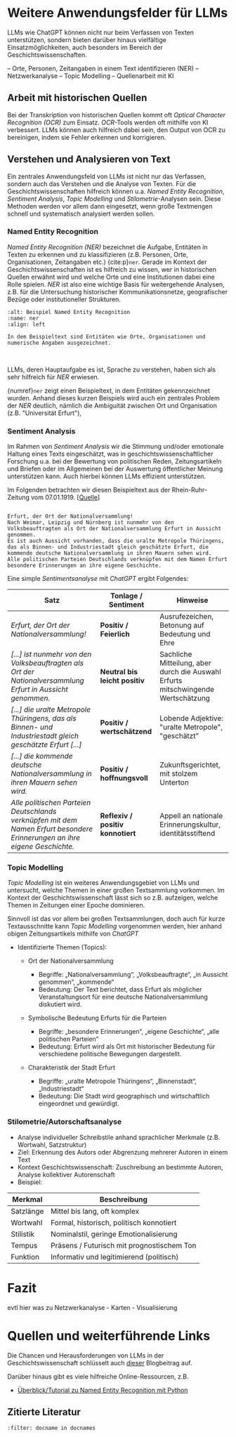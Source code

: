 # Weitere Anwendungsfelder für LLMs

LLMs wie ChatGPT können nicht nur beim Verfassen von Texten unterstützen, sondern bieten darüber hinaus vielfältige Einsatzmöglichkeiten, auch besonders im Bereich der Geschichtswissenschaften.

–	Orte, Personen, Zeitangaben in einem Text identifizieren (NER)
–	Netzwerkanalyse
–	Topic Modelling
–	Quellenarbeit mit KI

## Arbeit mit historischen Quellen
Bei der Transkription von historischen Quellen kommt oft *Optical Character Recognition (OCR)* zum Einsatz. *OCR*-Tools werden oft mithilfe von KI verbessert. LLMs können auch hilfreich dabei sein, den Output von OCR zu bereinigen, indem sie Fehler erkennen und korrigieren.

## Verstehen und Analysieren von Text
Ein zentrales Anwendungsfeld von LLMs ist nicht nur das Verfassen, sondern auch das Verstehen und die Analyse von Texten. Für die Geschichtswissenschaften hilfreich können u.a. *Named Entity Recognition*, *Sentiment Analysis*, *Topic Modelling* und *Stilometrie*-Analysen sein. Diese Methoden werden vor allem dann eingesetzt, wenn große Textmengen schnell und systematisch analysiert werden sollen.

### Named Entity Recognition

*Named Entity Recognition (NER)* bezeichnet die Aufgabe, Entitäten in Texten zu erkennen und zu klassifizieren (z.B. Personen, Orte, Organisationen, Zeitangaben etc.) {cite:p}`ner`. Gerade im Kontext der Geschichtswissenschaften ist es hilfreich zu wissen, wer in historischen Quellen erwähnt wird und welche Orte und eine Institutionen dabei eine Rolle spielen. *NER* ist also eine wichtige Basis für weitergehende Analysen, z.B. für die Untersuchung historischer Kommunikationsnetze, geografischer Bezüge oder institutioneller Strukturen.

```{figure} ../img/ner.png
:alt: Beispiel Named Entity Recognition
:name: ner
:align: left

In dem Beispieltext sind Entitäten wie Orte, Organisationen und numerische Angaben ausgezeichnet.
```
<br/>

LLMs, deren Hauptaufgabe es ist, Sprache zu verstehen, haben sich als sehr hilfreich für *NER* erwiesen. 

{numref}`ner` zeigt einen Beispieltext, in dem Entitäten gekennzeichnet wurden. Anhand dieses kurzen Beispiels wird auch ein zentrales Problem der *NER* deutlich, nämlich die Ambiguität zwischen Ort und Organisation (z.B. "Universität Erfurt"), 


### Sentiment Analysis

Im Rahmen von *Sentiment Analysis* wir die Stimmung und/oder emotionale Haltung eines Texts eingeschätzt, was in geschichtswissenschaftlicher Forschung u.a. bei der Bewertung von politischen Reden, Zeitungsartikeln und Briefen oder im Allgemeinen bei der Auswertung öffentlicher Meinung unterstützen kann. Auch hierbei können LLMs effizient unterstützen.   

Im Folgenden betrachten wir diesen Beispieltext aus der Rhein-Ruhr-Zeitung vom 07.01.1919. [[Quelle](https://www.deutsche-digitale-bibliothek.de/newspaper/item/ZBJ3S5LCHJIKSQHDTL4URASFOIV4RYXY?issuepage=8)]

```{dropdown} Zeitungsartikel

Erfurt, der Ort der Nationalversammlung!
Nach Weimar, Leipzig und Nürnberg ist nunmehr von den Volksbeauftragten als Ort der Nationalversammlung Erfurt in Aussicht genommen. 
Es ist auch Aussicht vorhanden, dass die uralte Metropole Thüringens, das als Binnen- und Industriestadt gleich geschätzte Erfurt, die kommende deutsche Nationalversammlung in ihren Mauern sehen wird.
Alle politischen Parteien Deutschlands verknüpfen mit dem Namen Erfurt besondere Erinnerungen an ihre eigene Geschichte.
```

Eine simple *Sentimentsanalyse* mit *ChatGPT* ergibt Folgendes:

| Satz                                                                                                                       | Tonlage / Sentiment               | Hinweise                                                                          |
| -------------------------------------------------------------------------------------------------------------------------- | --------------------------------- | --------------------------------------------------------------------------------- |
| *Erfurt, der Ort der Nationalversammlung!*                                                                                 | **Positiv / Feierlich**           | Ausrufezeichen, Betonung auf Bedeutung und Ehre                                   |
| *\[...] ist nunmehr von den Volksbeauftragten als Ort der Nationalversammlung Erfurt in Aussicht genommen.*                | **Neutral bis leicht positiv**    | Sachliche Mitteilung, aber durch die Auswahl Erfurts mitschwingende Wertschätzung |
| *\[...] die uralte Metropole Thüringens, das als Binnen- und Industriestadt gleich geschätzte Erfurt \[...]*               | **Positiv / wertschätzend**       | Lobende Adjektive: "uralte Metropole", "geschätzt"                                |
| *\[...] die kommende deutsche Nationalversammlung in ihren Mauern sehen wird.*                                             | **Positiv / hoffnungsvoll**       | Zukunftsgerichtet, mit stolzem Unterton                                           |
| *Alle politischen Parteien Deutschlands verknüpfen mit dem Namen Erfurt besondere Erinnerungen an ihre eigene Geschichte.* | **Reflexiv / positiv konnotiert** | Appell an nationale Erinnerungskultur, identitätsstiftend                         |


### Topic Modelling 
*Topic Modelling* ist ein weiteres Anwendungsgebiet von LLMs und untersucht, welche Themen in einer großen Textsammlung vorkommen. Im Kontext der Geschichtswissenschaft lässt sich so z.B. aufzeigen, welche Themen in Zeitungen einer Epoche dominieren. 

Sinnvoll ist das vor allem bei großen Textsammlungen, doch auch für kurze Textausschnitte kann *Topic Modelling* vorgenommen werden, hier anhand obigen Zeitungsartikels mithilfe von *ChatGPT*

- Identifizierte Themen (Topics):
    - Ort der Nationalversammlung
        - Begriffe: „Nationalversammlung“, „Volksbeauftragte“, „in Aussicht genommen“, „kommende“
        - Bedeutung: Der Text berichtet, dass Erfurt als möglicher Veranstaltungsort für eine deutsche Nationalversammlung diskutiert wird.

    - Symbolische Bedeutung Erfurts für die Parteien
        - Begriffe: „besondere Erinnerungen“, „eigene Geschichte“, „alle politischen Parteien“
        - Bedeutung: Erfurt wird als Ort mit historischer Bedeutung für verschiedene politische Bewegungen dargestellt.

    - Charakteristik der Stadt Erfurt
        - Begriffe: „uralte Metropole Thüringens“, „Binnenstadt“, „Industriestadt“
        - Bedeutung: Die Stadt wird geographisch und wirtschaftlich eingeordnet und gewürdigt.

<!-- oder Beispiel von hier: https://journalofdigitalhumanities.org/2-1/topic-modeling-and-digital-humanities-by-david-m-blei/ ? -->

### Stilometrie/Autorschaftsanalyse
- Analyse individueller Schreibstile anhand sprachlicher Merkmale (z.B. Wortwahl, Satzstruktur)
- Ziel: Erkennung des Autors oder Abgrenzung mehrerer Autoren in einem Text
- Kontext Geschichtswissenschaft: Zuschreibung an bestimmte Autoren, Analyse kollektiver Autorenschaft
- Beispiel: 

| Merkmal   | Beschreibung                               |
| --------- | ------------------------------------------ |
| Satzlänge | Mittel bis lang, oft komplex               |
| Wortwahl  | Formal, historisch, politisch konnotiert   |
| Stilistik | Nominalstil, geringe Emotionalisierung     |
| Tempus    | Präsens / Futurisch mit prognostischem Ton |
| Funktion  | Informativ und legitimierend (politisch)   |


# Fazit 
evtl hier was zu Netzwerkanalyse - Karten - Visualisierung


# Quellen und weiterführende Links
Die Chancen und Herausforderungen von LLMs in der Geschichtswissenschaft schlüsselt auch [dieser](https://dhdhi.hypotheses.org/9197) Blogbeitrag auf. 

Darüber hinaus gibt es viele hilfreiche Online-Ressourcen, z.B. 
- [Überblick/Tutorial zu Named Entity Recognition mit Python](https://www.geeksforgeeks.org/named-entity-recognition/)

## Zitierte Literatur
```{bibliography}
:filter: docname in docnames
```
